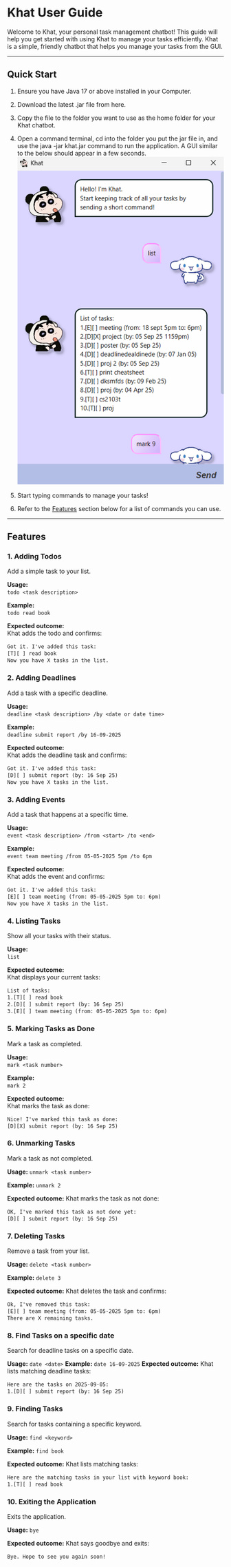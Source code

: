 # Khat User Guide

Welcome to Khat, your personal task management chatbot!
This guide will help you get started with using Khat to manage your tasks efficiently.
Khat is a simple, friendly chatbot that helps you manage your tasks from the GUI.

---

## Quick Start

1. Ensure you have Java 17 or above installed in your Computer.

2. Download the latest .jar file from here.

3. Copy the file to the folder you want to use as the home folder for your Khat chatbot.

4. Open a command terminal, cd into the folder you put the jar file in, and use the java -jar khat.jar command to run the application.
   A GUI similar to the below should appear in a few seconds. ![Khat UI Screenshot](ui.png)
5. Start typing commands to manage your tasks!
6. Refer to the [Features](#features) section below for a list of commands you can use.

---

## Features

### 1. Adding Todos

Add a simple task to your list.

**Usage:**  
`todo <task description>`

**Example:**  
`todo read book`

**Expected outcome:**  
Khat adds the todo and confirms:
```
Got it. I've added this task:
[T][ ] read book
Now you have X tasks in the list.
```

### 2. Adding Deadlines

Add a task with a specific deadline.

**Usage:**  
`deadline <task description> /by <date or date time>`

**Example:**  
`deadline submit report /by 16-09-2025`

**Expected outcome:**  
Khat adds the deadline task and confirms:
```
Got it. I've added this task:
[D][ ] submit report (by: 16 Sep 25)
Now you have X tasks in the list.
```

### 3. Adding Events

Add a task that happens at a specific time.

**Usage:**  
`event <task description> /from <start> /to <end>`

**Example:**  
`event team meeting /from 05-05-2025 5pm /to 6pm`

**Expected outcome:**  
Khat adds the event and confirms:
```
Got it. I've added this task:
[E][ ] team meeting (from: 05-05-2025 5pm to: 6pm)
Now you have X tasks in the list.
```

### 4. Listing Tasks

Show all your tasks with their status.

**Usage:**  
`list`

**Expected outcome:**  
Khat displays your current tasks:
```
List of tasks:
1.[T][ ] read book
2.[D][ ] submit report (by: 16 Sep 25)
3.[E][ ] team meeting (from: 05-05-2025 5pm to: 6pm)
```

### 5. Marking Tasks as Done

Mark a task as completed.

**Usage:**  
`mark <task number>`

**Example:**  
`mark 2`

**Expected outcome:**  
Khat marks the task as done:
```
Nice! I've marked this task as done:
[D][X] submit report (by: 16 Sep 25)
```
### 6. Unmarking Tasks
Mark a task as not completed.

**Usage:**
`unmark <task number>`

**Example:**
`unmark 2`

**Expected outcome:**
Khat marks the task as not done:
```
OK, I've marked this task as not done yet:
[D][ ] submit report (by: 16 Sep 25)
```

### 7. Deleting Tasks

Remove a task from your list.

**Usage:**
`delete <task number>`

**Example:**
`delete 3`

**Expected outcome:**
Khat deletes the task and confirms:
```
Ok, I've removed this task:
[E][ ] team meeting (from: 05-05-2025 5pm to: 6pm)
There are X remaining tasks.
```
### 8. Find Tasks on a specific date
Search for deadline tasks on a specific date.

**Usage:**
`date <date>`
**Example:**
`date 16-09-2025`
**Expected outcome:**
Khat lists matching deadline tasks:
```
Here are the tasks on 2025-09-05:
1.[D][ ] submit report (by: 16 Sep 25)
```

### 9. Finding Tasks
Search for tasks containing a specific keyword.

**Usage:**
`find <keyword>`

**Example:**
`find book`

**Expected outcome:**
Khat lists matching tasks:
```
Here are the matching tasks in your list with keyword book:
1.[T][ ] read book
```

### 10. Exiting the Application
Exits the application.

**Usage:**
`bye`

**Expected outcome:**
Khat says goodbye and exits:
```
Bye. Hope to see you again soon!
```